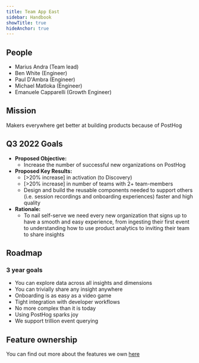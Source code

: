 ```yaml
---
title: Team App East
sidebar: Handbook
showTitle: true
hideAnchor: true
---
```


## People

- Marius Andra (Team lead)
- Ben White (Engineer)
- Paul D'Ambra (Engineer)
- Michael Matloka (Engineer)
- Emanuele Capparelli (Growth Engineer)

## Mission

Makers everywhere get better at building products because of PostHog

## Q3 2022 Goals
* **Proposed Objective:**
    * Increase the number of successful new organizations on PostHog
* **Proposed Key Results:**
    * [>20% increase] in activation (to Discovery)
    * [>20% increase] in number of teams with 2+ team-members
    * Design and build the reusable components needed to support others (i.e. session recordings and onboarding experiences) faster and high quality
* **Rationale:**
    * To nail self-serve we need every new organization that signs up to have a smooth and easy experience, from ingesting their first event to understanding how to use product analytics to inviting their team to share insights

## Roadmap

### 3 year goals
* You can explore data across all insights and dimensions
* You can trivially share any insight anywhere
* Onboarding is as easy as a video game
* Tight integration with developer workflows
* No more complex than it is today
* Using PostHog sparks joy
* We support trillion event querying

## Feature ownership
You can find out more about the features we own [here](/handbook/engineering/feature-ownership)